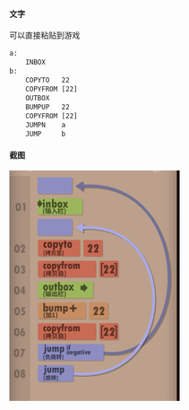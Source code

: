 #### 文字

可以直接粘贴到游戏

```
a:
    INBOX   
b:
    COPYTO   22
    COPYFROM [22]
    OUTBOX  
    BUMPUP   22
    COPYFROM [22]
    JUMPN    a
    JUMP     b
```

#### 截图

![](1.png)
